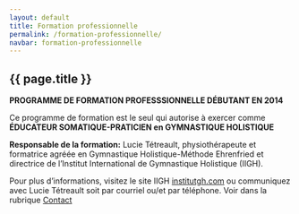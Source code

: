 ```yaml
---
layout: default
title: Formation professionnelle
permalink: /formation-professionnelle/
navbar: formation-professionnelle
---
```


## {{ page.title }}

**PROGRAMME DE FORMATION PROFESSSIONNELLE DÉBUTANT EN 2014**

Ce programme de formation est le seul qui autorise à exercer comme **ÉDUCATEUR SOMATIQUE-PRATICIEN en GYMNASTIQUE HOLISTIQUE**

**Responsable de la formation:** Lucie Tétreault, physiothérapeute et formatrice agréée en Gymnastique Holistique-Méthode Ehrenfried et directrice de l’Institut International de Gymnastique Holistique (IIGH).

Pour plus d’informations, visitez le site IIGH [institutgh.com](http://institutgh.com) ou communiquez avec Lucie Tétreault soit par courriel ou/et par téléphone. Voir dans la rubrique [Contact](/contact/)